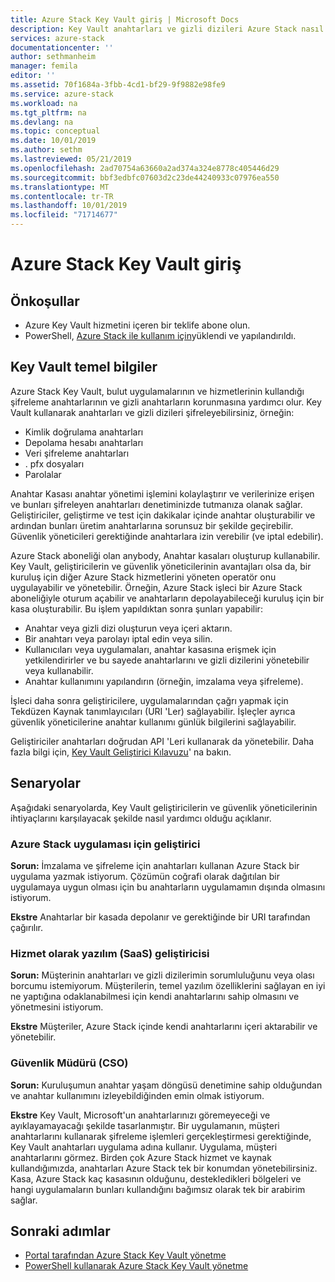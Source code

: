 ```yaml
---
title: Azure Stack Key Vault giriş | Microsoft Docs
description: Key Vault anahtarları ve gizli dizileri Azure Stack nasıl yönettiğini öğrenin.
services: azure-stack
documentationcenter: ''
author: sethmanheim
manager: femila
editor: ''
ms.assetid: 70f1684a-3fbb-4cd1-bf29-9f9882e98fe9
ms.service: azure-stack
ms.workload: na
ms.tgt_pltfrm: na
ms.devlang: na
ms.topic: conceptual
ms.date: 10/01/2019
ms.author: sethm
ms.lastreviewed: 05/21/2019
ms.openlocfilehash: 2ad70754a63660a2ad374a324e8778c405446d29
ms.sourcegitcommit: bbf3edbfc07603d2c23de44240933c07976ea550
ms.translationtype: MT
ms.contentlocale: tr-TR
ms.lasthandoff: 10/01/2019
ms.locfileid: "71714677"
---
```

# <a name="introduction-to-key-vault-in-azure-stack"></a>Azure Stack Key Vault giriş

## <a name="prerequisites"></a>Önkoşullar

* Azure Key Vault hizmetini içeren bir teklife abone olun.  
* PowerShell, [Azure Stack ile kullanım için](azure-stack-powershell-configure-user.md)yüklendi ve yapılandırıldı.

## <a name="key-vault-basics"></a>Key Vault temel bilgiler

Azure Stack Key Vault, bulut uygulamalarının ve hizmetlerinin kullandığı şifreleme anahtarlarının ve gizli anahtarların korunmasına yardımcı olur. Key Vault kullanarak anahtarları ve gizli dizileri şifreleyebilirsiniz, örneğin:

* Kimlik doğrulama anahtarları
* Depolama hesabı anahtarları
* Veri şifreleme anahtarları
* . pfx dosyaları
* Parolalar

Anahtar Kasası anahtar yönetimi işlemini kolaylaştırır ve verilerinize erişen ve bunları şifreleyen anahtarları denetiminizde tutmanıza olanak sağlar. Geliştiriciler, geliştirme ve test için dakikalar içinde anahtar oluşturabilir ve ardından bunları üretim anahtarlarına sorunsuz bir şekilde geçirebilir. Güvenlik yöneticileri gerektiğinde anahtarlara izin verebilir (ve iptal edebilir).

Azure Stack aboneliği olan anybody, Anahtar kasaları oluşturup kullanabilir. Key Vault, geliştiricilerin ve güvenlik yöneticilerinin avantajları olsa da, bir kuruluş için diğer Azure Stack hizmetlerini yöneten operatör onu uygulayabilir ve yönetebilir. Örneğin, Azure Stack işleci bir Azure Stack aboneliğiyle oturum açabilir ve anahtarların depolayabileceği kuruluş için bir kasa oluşturabilir. Bu işlem yapıldıktan sonra şunları yapabilir:

* Anahtar veya gizli dizi oluşturun veya içeri aktarın.
* Bir anahtarı veya parolayı iptal edin veya silin.
* Kullanıcıları veya uygulamaları, anahtar kasasına erişmek için yetkilendirirler ve bu sayede anahtarlarını ve gizli dizilerini yönetebilir veya kullanabilir.
* Anahtar kullanımını yapılandırın (örneğin, imzalama veya şifreleme).

İşleci daha sonra geliştiricilere, uygulamalarından çağrı yapmak için Tekdüzen Kaynak tanımlayıcıları (URI 'Ler) sağlayabilir. İşleçler ayrıca güvenlik yöneticilerine anahtar kullanımı günlük bilgilerini sağlayabilir.

Geliştiriciler anahtarları doğrudan API 'Leri kullanarak da yönetebilir. Daha fazla bilgi için, [Key Vault Geliştirici Kılavuzu](/azure/key-vault/key-vault-developers-guide)' na bakın.

## <a name="scenarios"></a>Senaryolar

Aşağıdaki senaryolarda, Key Vault geliştiricilerin ve güvenlik yöneticilerinin ihtiyaçlarını karşılayacak şekilde nasıl yardımcı olduğu açıklanır.

### <a name="developer-for-an-azure-stack-app"></a>Azure Stack uygulaması için geliştirici

**Sorun:** İmzalama ve şifreleme için anahtarları kullanan Azure Stack bir uygulama yazmak istiyorum. Çözümün coğrafi olarak dağıtılan bir uygulamaya uygun olması için bu anahtarların uygulamamın dışında olmasını istiyorum.

**Ekstre** Anahtarlar bir kasada depolanır ve gerektiğinde bir URI tarafından çağırılır.

### <a name="developer-for-software-as-a-service-saas"></a>Hizmet olarak yazılım (SaaS) geliştiricisi

**Sorun:** Müşterinin anahtarları ve gizli dizilerimin sorumluluğunu veya olası borcumu istemiyorum. Müşterilerin, temel yazılım özelliklerini sağlayan en iyi ne yaptığına odaklanabilmesi için kendi anahtarlarını sahip olmasını ve yönetmesini istiyorum.

**Ekstre** Müşteriler, Azure Stack içinde kendi anahtarlarını içeri aktarabilir ve yönetebilir.

### <a name="chief-security-officer-cso"></a>Güvenlik Müdürü (CSO)

**Sorun:** Kuruluşumun anahtar yaşam döngüsü denetimine sahip olduğundan ve anahtar kullanımını izleyebildiğinden emin olmak istiyorum.

**Ekstre** Key Vault, Microsoft'un anahtarlarınızı göremeyeceği ve ayıklayamayacağı şekilde tasarlanmıştır. Bir uygulamanın, müşteri anahtarlarını kullanarak şifreleme işlemleri gerçekleştirmesi gerektiğinde, Key Vault anahtarları uygulama adına kullanır. Uygulama, müşteri anahtarlarını görmez. Birden çok Azure Stack hizmet ve kaynak kullandığımızda, anahtarları Azure Stack tek bir konumdan yönetebilirsiniz. Kasa, Azure Stack kaç kasasının olduğunu, destekledikleri bölgeleri ve hangi uygulamaların bunları kullandığını bağımsız olarak tek bir arabirim sağlar.

## <a name="next-steps"></a>Sonraki adımlar

* [Portal tarafından Azure Stack Key Vault yönetme](azure-stack-key-vault-manage-portal.md)  
* [PowerShell kullanarak Azure Stack Key Vault yönetme](azure-stack-key-vault-manage-powershell.md)

